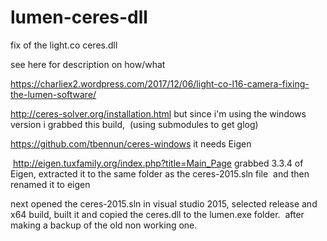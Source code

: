 # lumen-ceres-dll
fix of the light.co ceres.dll


see here for description on how/what 

https://charliex2.wordpress.com/2017/12/06/light-co-l16-camera-fixing-the-lumen-software/

http://ceres-solver.org/installation.html
but since i'm using the windows version i grabbed this build,  (using submodules to get glog)

https://github.com/tbennun/ceres-windows
it needs Eigen

 http://eigen.tuxfamily.org/index.php?title=Main_Page
grabbed 3.3.4 of Eigen, extracted it to the same folder as the ceres-2015.sln file  and then renamed it to eigen

next opened the ceres-2015.sln in visual studio 2015, selected release and x64 build, built it and copied the ceres.dll to the lumen.exe folder.  after making a backup of the old non working one.
